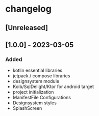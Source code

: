 # changelog 


## [Unreleased]

## [1.0.0] - 2023-03-05

### Added

- kotlin essential libraries
- jetpack / compose libraries
- designsystem module
- Koib/SqlDelight/Ktor for android target
- project initialization
- ManifestFile Configurations
- Designsystem styles
- SplashScreen